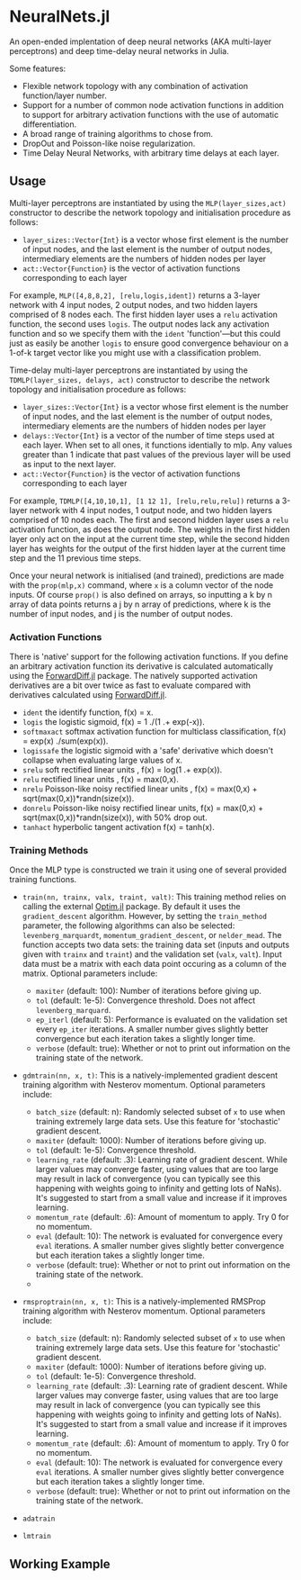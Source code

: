 # NeuralNets.jl
An open-ended implentation of deep neural networks (AKA multi-layer perceptrons) and deep time-delay neural networks in Julia.

Some features:
* Flexible network topology with any combination of activation function/layer number.
* Support for a number of common node activation functions in addition to support for arbitrary activation functions with the use of automatic differentiation.
* A broad range of training algorithms to chose from.
* DropOut and Poisson-like noise regularization.
* Time Delay Neural Networks, with arbitrary time delays at each layer.



## Usage
Multi-layer perceptrons are instantiated by using the `MLP(layer_sizes,act)` constructor  to describe the network topology and initialisation procedure as follows:
* `layer_sizes::Vector{Int}` is a vector whose first element is the number of input nodes, and the last element is the number of output nodes, intermediary elements are the numbers of hidden nodes per layer
* `act::Vector{Function}` is the vector of activation functions corresponding to each layer

For example, `MLP([4,8,8,2], [relu,logis,ident])` returns a 3-layer network with 4 input nodes, 2 output nodes, and two hidden layers comprised of 8 nodes each. The first hidden layer uses a `relu` activation function, the second uses `logis`. The output nodes lack any activation function and so we specify them with the `ident` 'function'—but this could just as easily be another `logis` to ensure good convergence behaviour on a 1-of-k target vector like you might use with a classification problem.

Time-delay multi-layer perceptrons are instantiated by using the `TDMLP(layer_sizes, delays, act)` constructor  to describe the network topology and initialisation procedure as follows:
* `layer_sizes::Vector{Int}` is a vector whose first element is the number of input nodes, and the last element is the number of output nodes, intermediary elements are the numbers of hidden nodes per layer
* `delays::Vector{Int}` is a vector of the number of time steps used at each layer. When set to all ones, it functions identially to mlp. Any values greater than 1 indicate that past values of the previous layer will be used as input to the next layer.
* `act::Vector{Function}` is the vector of activation functions corresponding to each layer

For example, `TDMLP([4,10,10,1], [1 12 1], [relu,relu,relu])` returns a 3-layer network with 4 input nodes, 1 output node, and two hidden layers comprised of 10 nodes each. The first and second hidden layer uses a `relu` activation function, as does the output node. The weights in the first hidden layer only act on the input at the current time step, while the second hidden layer has weights for the output of the first hidden layer at the current time step and the 11 previous time steps.

Once your neural network is initialised (and trained), predictions are made with the `prop(mlp,x)` command, where `x` is a column vector of the node inputs. Of course `prop()` is also defined on arrays, so inputting a k by n array of data points returns a j by n array of predictions, where k is the number of input nodes, and j is the number of output nodes.

### Activation Functions
There is 'native' support for the following activation functions. If you define an arbitrary activation function its derivative is calculated automatically using the [ForwardDiff.jl](https://github.com/JuliaDiff/ForwardDiff.jl) package. The natively supported activation derivatives are a bit over twice as fast to evaluate compared with derivatives calculated using [ForwardDiff.jl](https://github.com/JuliaDiff/ForwardDiff.jl).
* `ident` the identify function, f(x) = x.
* `logis` the logistic sigmoid, f(x) = 1 ./(1 .+ exp(-x)).
* `softmaxact` softmax activation function for multiclass classification, f(x) = exp(x) ./sum(exp(x)).
* `logissafe` the logistic sigmoid with a 'safe' derivative which doesn't collapse when evaluating large values of x.
* `srelu` soft rectified linear units , f(x) = log(1 .+ exp(x)).
* `relu` rectified linear units , f(x) = max(0,x).
* `nrelu` Poisson-like noisy rectified linear units , f(x) = max(0,x) + sqrt(max(0,x))*randn(size(x)).
* `donrelu` Poisson-like noisy rectified linear units, f(x) = max(0,x) + sqrt(max(0,x))*randn(size(x)), with 50% drop out.
* `tanhact` hyperbolic tangent activation f(x) = tanh(x).

### Training Methods
Once the MLP type is constructed we train it using one of several provided training functions.

* `train(nn, trainx, valx, traint, valt)`: This training method relies on calling the external [Optim.jl](https://github.com/JuliaOpt/Optim.jl) package. By default it uses the `gradient_descent` algorithm. However, by setting the `train_method` parameter, the following algorithms can also be selected: `levenberg_marquardt`, `momentum_gradient_descent`, or `nelder_mead`. The function accepts two data sets: the training data set (inputs and outputs given with `trainx` and `traint`) and the validation set (`valx`, `valt`). Input data must be a matrix with each data point occuring as a column of the matrix. Optional parameters include:
    * `maxiter` (default: 100): Number of iterations before giving up.
    * `tol` (default: 1e-5): Convergence threshold. Does not affect `levenberg_marquard`.
    * `ep_iterl` (default: 5): Performance is evaluated on the validation set every `ep_iter` iterations. A smaller number gives slightly better convergence but each iteration takes a slightly longer time.
    * `verbose` (default: true): Whether or not to print out information on the training state of the network.

* `gdmtrain(nn, x, t)`: This is a natively-implemented gradient descent training algorithm with Nesterov momentum. Optional parameters include:
    * `batch_size` (default: n): Randomly selected subset of `x` to use when training extremely large data sets. Use this feature for 'stochastic' gradient descent.
    * `maxiter` (default: 1000): Number of iterations before giving up.
    * `tol` (default: 1e-5): Convergence threshold.
    * `learning_rate` (default: .3): Learning rate of gradient descent. While larger values may converge faster, using values that are too large may result in lack of convergence (you can typically see this happening with weights going to infinity and getting lots of NaNs). It's suggested to start from a small value and increase if it improves learning.
    * `momentum_rate` (default: .6): Amount of momentum to apply. Try 0 for no momentum.
    * `eval` (default: 10): The network is evaluated for convergence every `eval` iterations. A smaller number gives slightly better convergence but each iteration takes a slightly longer time.
    * `verbose` (default: true): Whether or not to print out information on the training state of the network.
    * 
* `rmsproptrain(nn, x, t)`: This is a natively-implemented RMSProp training algorithm with Nesterov momentum. Optional parameters include:
    * `batch_size` (default: n): Randomly selected subset of `x` to use when training extremely large data sets. Use this feature for 'stochastic' gradient descent.
    * `maxiter` (default: 1000): Number of iterations before giving up.
    * `tol` (default: 1e-5): Convergence threshold.
    * `learning_rate` (default: .3): Learning rate of gradient descent. While larger values may converge faster, using values that are too large may result in lack of convergence (you can typically see this happening with weights going to infinity and getting lots of NaNs). It's suggested to start from a small value and increase if it improves learning.
    * `momentum_rate` (default: .6): Amount of momentum to apply. Try 0 for no momentum.
    * `eval` (default: 10): The network is evaluated for convergence every `eval` iterations. A smaller number gives slightly better convergence but each iteration takes a slightly longer time.
    * `verbose` (default: true): Whether or not to print out information on the training state of the network.
* `adatrain`
* `lmtrain`


## Working Example

